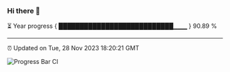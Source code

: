 ### Hi there 👋

⏳ Year progress { ███████████████████████████▁▁▁ } 90.89 %

---

⏰ Updated on Tue, 28 Nov 2023 18:20:21 GMT

![Progress Bar CI](https://github.com/liununu/liununu/workflows/Progress%20Bar%20CI/badge.svg)
